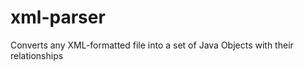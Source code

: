 xml-parser
==========

Converts any XML-formatted file into a set of Java Objects with their relationships
